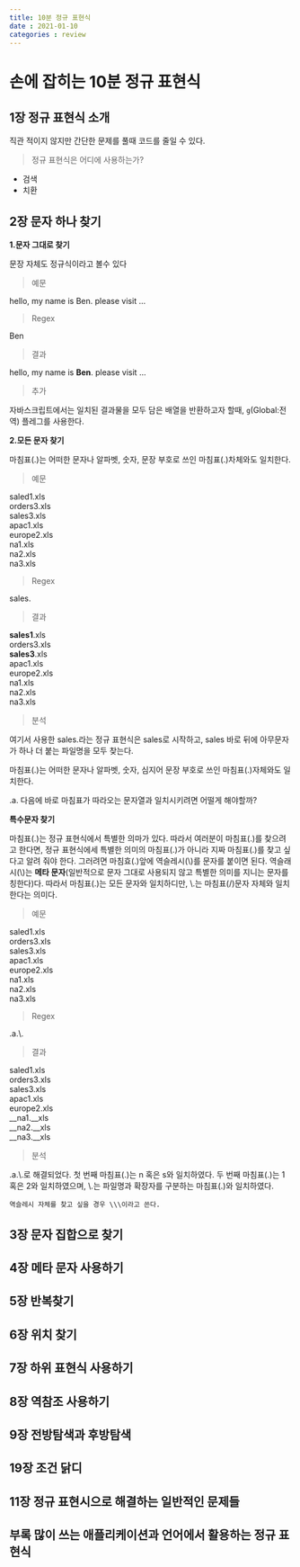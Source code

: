 ```yaml
---
title: 10분 정규 표현식
date : 2021-01-10
categories : review
---
```


# 손에 잡히는 10분 정규 표현식

## 1장 정규 표현식 소개
직관 적이지 않지만 간단한 문제를 풀때 코드를 줄일 수 있다.

> 정규 표현식은 어디에 사용하는가?
+ 검색
+ 치환

## 2장 문자 하나 찾기

**1.문자 그대로 찾기**

문장 자체도 정규식이라고 볼수 있다

> 예문  

hello, my name is Ben. please visit ...
> Regex

Ben
> 결과

hello, my name is  __Ben__. please visit ...

> 추가

자바스크립트에서는 일치된 결과물을 모두 담은 배열을 반환하고자 할때, `g`(Global:전역) 플레그를 사용한다.



__2.모든 문자 찾기__

마침표(.)는 어떠한 문자나 알파벳, 숫자, 문장 부호로 쓰인 마침표(.)차체와도 일치한다.

> 예문  
 
saled1.xls   
orders3.xls   
sales3.xls   
apac1.xls   
europe2.xls   
na1.xls   
na2.xls   
na3.xls   

> Regex

sales.
> 결과

__sales1__.xls   
orders3.xls   
__sales3__.xls   
apac1.xls   
europe2.xls   
na1.xls   
na2.xls   
na3.xls

>분석

여기서 사용한 sales.라는 정규 표현식은 sales로 시작하고, sales 바로 뒤에 아무문자가 하나 더 붙는 파일명을 모두 찾는다.

마침표(.)는 어떠한 문자나 알파벳, 숫자, 심지어 문장 부호로 쓰인 마침표(.)자체와도 일치한다.


.a. 다음에 바로 마침표가 따라오는 문자열과 일치시키려면 어떨게 해야할까?

__특수문자 찾기__

마침표(.)는 정규 표현식에서 특별한 의마가 있다. 따라서 여러분이 마침표(.)를 찾으려고 한다면, 정규 표현식에세 특별한 의미의 마침표(.)가 아니라 지짜 마침표(.)를 찾고 싶다고 알려 줘야 한다. 그러려면 마침효(.)앞에 역슬레시(\\)를 문자를 붙이면 된다. 역슬래시(\\)는 __메타 문자__(일반적으로 문자 그대로 사용되지 않고 특별한 의미를 지니는 문자를 칭한다)다. 따라서 마침표(.)는 모든 문자와 일치하디만, \\.는 마침표(/)문자 자체와 일치한다는 의미다.

> 예문

saled1.xls   
orders3.xls   
sales3.xls   
apac1.xls   
europe2.xls   
na1.xls   
na2.xls   
na3.xls   

> Regex

.a.\\.

> 결과

saled1.xls   
orders3.xls   
sales3.xls   
apac1.xls   
europe2.xls   
__na1.__xls   
__na2.__xls   
__na3.__xls  

> 분석

.a.\\.로 해결되었다. 첫 번째 마침표(.)는 n 혹은 s와 일치하였다. 두 번째 마침표(.)는 1 혹은 2와 일치하였으며, \\.는 파일명과 확장자를 구분하는 마침표(.)와 일치하였다.

`역슬레시 자체를 찾고 싶을 경우 \\\이라고 쓴다.`

## 3장 문자 집합으로 찾기
## 4장 메타 문자 사용하기
## 5장 반복찾기
## 6장 위치 찾기
## 7장 하위 표현식 사용하기
## 8장 역참조 사용하기
## 9장 전방탐색과 후방탐색
## 19장 조건 닭디
## 11장 정규 표현시으로 해결하는 일반적인 문제들
## 부록 많이 쓰는 애플리케이션과 언어에서 활용하는 정규 표현식
